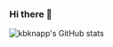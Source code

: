 ### Hi there 👋

![kbknapp's GitHub stats](https://github-readme-stats.vercel.app/api?username=kbknapp&count_private=true&show_icons=true&theme=one_dark)

<!--
**kbknapp/kbknapp** is a ✨ _special_ ✨ repository because its `README.md` (this file) appears on your GitHub profile.

Here are some ideas to get you started:

- 🔭 I’m currently working on ...
- 🌱 I’m currently learning ...
- 👯 I’m looking to collaborate on ...
- 🤔 I’m looking for help with ...
- 💬 Ask me about ...
- 📫 How to reach me: ...
- 😄 Pronouns: ...
- ⚡ Fun fact: ...
-->
